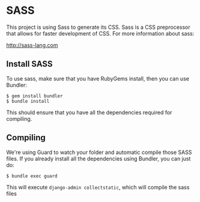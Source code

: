 SASS
====

This project is using Sass to generate its CSS. Sass is a CSS preprocessor that
allows for faster development of CSS. For more information about sass:

   http://sass-lang.com

Install SASS
------------

To use sass, make sure that you have RubyGems install, then you can use Bundler:

    $ gem install bundler
    $ bundle install

This should ensure that you have all the dependencies required for compiling.

Compiling
---------

We're using Guard to watch your folder and automatic compile those SASS files.
If you already install all the dependencies using Bundler, you can just do:

    $ bundle exec guard

This will execute `django-admin collectstatic`, which will compile the sass files

